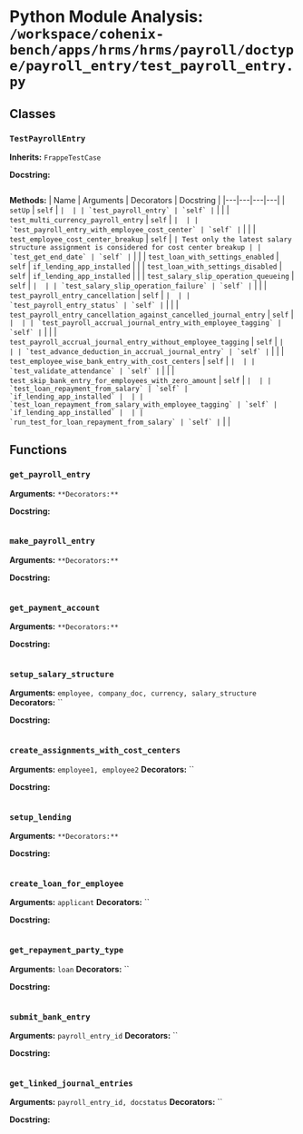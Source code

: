 # Python Module Analysis: `/workspace/cohenix-bench/apps/hrms/hrms/payroll/doctype/payroll_entry/test_payroll_entry.py`

## Classes

### `TestPayrollEntry`
**Inherits:** `FrappeTestCase`


**Docstring:**
```

```

**Methods:**
| Name | Arguments | Decorators | Docstring |
|---|---|---|---|
| `setUp` | `self` | `` |  |
| `test_payroll_entry` | `self` | `` |  |
| `test_multi_currency_payroll_entry` | `self` | `` |  |
| `test_payroll_entry_with_employee_cost_center` | `self` | `` |  |
| `test_employee_cost_center_breakup` | `self` | `` | Test only the latest salary structure assignment is considered for cost center breakup |
| `test_get_end_date` | `self` | `` |  |
| `test_loan_with_settings_enabled` | `self` | `if_lending_app_installed` |  |
| `test_loan_with_settings_disabled` | `self` | `if_lending_app_installed` |  |
| `test_salary_slip_operation_queueing` | `self` | `` |  |
| `test_salary_slip_operation_failure` | `self` | `` |  |
| `test_payroll_entry_cancellation` | `self` | `` |  |
| `test_payroll_entry_status` | `self` | `` |  |
| `test_payroll_entry_cancellation_against_cancelled_journal_entry` | `self` | `` |  |
| `test_payroll_accrual_journal_entry_with_employee_tagging` | `self` | `` |  |
| `test_payroll_accrual_journal_entry_without_employee_tagging` | `self` | `` |  |
| `test_advance_deduction_in_accrual_journal_entry` | `self` | `` |  |
| `test_employee_wise_bank_entry_with_cost_centers` | `self` | `` |  |
| `test_validate_attendance` | `self` | `` |  |
| `test_skip_bank_entry_for_employees_with_zero_amount` | `self` | `` |  |
| `test_loan_repayment_from_salary` | `self` | `if_lending_app_installed` |  |
| `test_loan_repayment_from_salary_with_employee_tagging` | `self` | `if_lending_app_installed` |  |
| `run_test_for_loan_repayment_from_salary` | `self` | `` |  |





## Functions

### `get_payroll_entry`
**Arguments:** ``
**Decorators:** ``

**Docstring:**
```

```
### `make_payroll_entry`
**Arguments:** ``
**Decorators:** ``

**Docstring:**
```

```
### `get_payment_account`
**Arguments:** ``
**Decorators:** ``

**Docstring:**
```

```
### `setup_salary_structure`
**Arguments:** `employee, company_doc, currency, salary_structure`
**Decorators:** ``

**Docstring:**
```

```
### `create_assignments_with_cost_centers`
**Arguments:** `employee1, employee2`
**Decorators:** ``

**Docstring:**
```

```
### `setup_lending`
**Arguments:** ``
**Decorators:** ``

**Docstring:**
```

```
### `create_loan_for_employee`
**Arguments:** `applicant`
**Decorators:** ``

**Docstring:**
```

```
### `get_repayment_party_type`
**Arguments:** `loan`
**Decorators:** ``

**Docstring:**
```

```
### `submit_bank_entry`
**Arguments:** `payroll_entry_id`
**Decorators:** ``

**Docstring:**
```

```
### `get_linked_journal_entries`
**Arguments:** `payroll_entry_id, docstatus`
**Decorators:** ``

**Docstring:**
```

```

